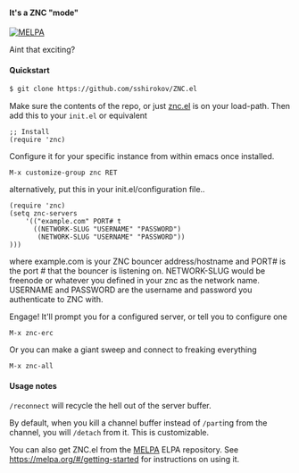 #### It's a ZNC "mode"
[![MELPA](https://melpa.org/packages/znc-badge.svg)](https://melpa.org/#/znc)

Aint that exciting?

#### Quickstart 

```sh
$ git clone https://github.com/sshirokov/ZNC.el
```

Make sure the contents of the repo, or just [znc.el](/znc.el) is on your load-path.
Then add this to your `init.el` or equivalent

```elisp
;; Install
(require 'znc)
```

Configure it for your specific instance from within emacs once installed.

```
M-x customize-group znc RET
```

alternatively, put this in your init.el/configuration file..

```
(require 'znc)
(setq znc-servers
    '(("example.com" PORT# t
      ((NETWORK-SLUG "USERNAME" "PASSWORD")
       (NETWORK-SLUG "USERNAME" "PASSWORD"))
)))

```
where example.com is your ZNC bouncer address/hostname and PORT# is the port # that the bouncer is listening on.
NETWORK-SLUG would be freenode or whatever you defined in your znc as the network name.
USERNAME and PASSWORD are the username and password you authenticate to ZNC with.


Engage!
It'll prompt you for a configured server, or tell you to configure one

```
M-x znc-erc

```

Or you can make a giant sweep and connect to freaking everything

```
M-x znc-all
```

#### Usage notes

`/reconnect` will recycle the hell out of the server buffer.

By default, when you kill a channel buffer instead of `/part`ing from the channel, you will `/detach` from it.
This is customizable. 

You can also get ZNC.el from the [MELPA](https://melpa.org/#/znc) ELPA repository. See https://melpa.org/#/getting-started for instructions on using it.
